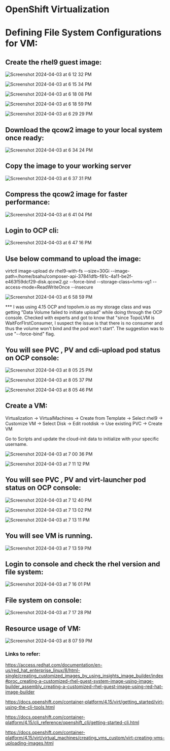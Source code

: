 # OpenShift Virtualization

# Defining File System Configurations for VM:

## Create the rhel9 guest image:

![Screenshot 2024-04-03 at 6 12 32 PM](https://github.com/BidGithub2022/OpenShiftVirtualization/assets/113651761/2ce13dc4-329a-4c89-9c59-a427b6365fb4)

![Screenshot 2024-04-03 at 6 15 34 PM](https://github.com/BidGithub2022/OpenShiftVirtualization/assets/113651761/c5c2a972-8064-4db7-8616-370904efb8b6)

![Screenshot 2024-04-03 at 6 18 08 PM](https://github.com/BidGithub2022/OpenShiftVirtualization/assets/113651761/9ef8cc72-cc22-4244-8e00-3d55818016f8)

![Screenshot 2024-04-03 at 6 18 59 PM](https://github.com/BidGithub2022/OpenShiftVirtualization/assets/113651761/cd225b1e-e8af-45f5-bc10-af7284fbc6f4)

![Screenshot 2024-04-03 at 6 29 29 PM](https://github.com/BidGithub2022/OpenShiftVirtualization/assets/113651761/b0bbafd7-b237-4f02-94ea-16e6487acddf)


## Download the qcow2 image to your local system once ready:

![Screenshot 2024-04-03 at 6 34 24 PM](https://github.com/BidGithub2022/OpenShiftVirtualization/assets/113651761/6444d663-18e9-46e0-8da3-a36562d3ce94)


## Copy the image to your working server

![Screenshot 2024-04-03 at 6 37 31 PM](https://github.com/BidGithub2022/OpenShiftVirtualization/assets/113651761/ae4d5505-9041-4819-aa75-53d6f65896c0)


## Compress the qcow2 image for faster performance:

![Screenshot 2024-04-03 at 6 41 04 PM](https://github.com/BidGithub2022/OpenShiftVirtualization/assets/113651761/f3f95472-498b-491e-8bfe-f17af5c2c884)


## Login to OCP cli:

![Screenshot 2024-04-03 at 6 47 16 PM](https://github.com/BidGithub2022/OpenShiftVirtualization/assets/113651761/4bd659c6-86ed-4833-9581-e63bb6a67a23)

## Use below command to upload the image:

virtctl image-upload dv rhel9-with-fs --size=30Gi --image-path=/home/bsahu/composer-api-37841dfb-f81c-4a11-be2f-e463f59dcf29-disk.qcow2.gz --force-bind --storage-class=lvms-vg1 --access-mode=ReadWriteOnce --insecure

![Screenshot 2024-04-03 at 6 58 59 PM](https://github.com/BidGithub2022/OpenShiftVirtualization/assets/113651761/faba85f3-6566-4db9-8a15-a1a53acdf04e)

*** I was using 4.15 OCP and topolvm.io as my storage class and was getting "Data Volume failed to initiate upload" while doing through the OCP console.
Checked with experts and got to know that "since TopoLVM is WaitForFIrstConsumer, I suspect the issue is that there is no consumer and thus the volume won't bind and the pod won't start". The suggestion was to use "--force-bind" flag.

## You will see PVC , PV and cdi-upload pod status on OCP console:

![Screenshot 2024-04-03 at 8 05 25 PM](https://github.com/BidGithub2022/OpenShiftVirtualization/assets/113651761/94fb13de-6fe1-4f48-b9db-ce3cdf8f9505)

![Screenshot 2024-04-03 at 8 05 37 PM](https://github.com/BidGithub2022/OpenShiftVirtualization/assets/113651761/0635429c-c599-4558-b902-f63c1c742f8c)

![Screenshot 2024-04-03 at 8 05 46 PM](https://github.com/BidGithub2022/OpenShiftVirtualization/assets/113651761/7f9eba62-dc04-4fbf-9ead-eab69951910d)

## Create a VM:

Virtualization -> VirtualMachines -> Create from Template -> Select rhel9 -> Customize VM -> Select Disk -> Edit rootdisk -> Use existing PVC -> Create VM

Go to Scripts and update the cloud-init data to initialize with your specific username.
 
![Screenshot 2024-04-03 at 7 00 36 PM](https://github.com/BidGithub2022/OpenShiftVirtualization/assets/113651761/c55f0650-ce6f-4991-ae30-9c8b4023ca03)

![Screenshot 2024-04-03 at 7 11 12 PM](https://github.com/BidGithub2022/OpenShiftVirtualization/assets/113651761/5d54199d-f633-4a90-b5c9-e470dc332aed)

## You will see PVC , PV and virt-launcher pod status on OCP console:

![Screenshot 2024-04-03 at 7 12 40 PM](https://github.com/BidGithub2022/OpenShiftVirtualization/assets/113651761/ada8da38-81b6-42ce-81be-a119c0d823d6)

![Screenshot 2024-04-03 at 7 13 02 PM](https://github.com/BidGithub2022/OpenShiftVirtualization/assets/113651761/b4370ab5-0074-4ffd-a098-0082d6a6598a)

![Screenshot 2024-04-03 at 7 13 11 PM](https://github.com/BidGithub2022/OpenShiftVirtualization/assets/113651761/d99cd1ab-f2e3-4b24-9513-60e30608a1b6)


## You will see VM is running.

![Screenshot 2024-04-03 at 7 13 59 PM](https://github.com/BidGithub2022/OpenShiftVirtualization/assets/113651761/1dc8851d-873e-46b0-9822-b94fd9570e7f)

## Login to console and check the rhel version and file system:

![Screenshot 2024-04-03 at 7 16 01 PM](https://github.com/BidGithub2022/OpenShiftVirtualization/assets/113651761/359fc28a-93a3-489b-89ab-cbf1e54a910d)

## File system on console:

![Screenshot 2024-04-03 at 7 17 28 PM](https://github.com/BidGithub2022/OpenShiftVirtualization/assets/113651761/848f6689-3e7e-4928-b7cb-a7322add821a)

## Resource usage of VM:

![Screenshot 2024-04-03 at 8 07 59 PM](https://github.com/BidGithub2022/OpenShiftVirtualization/assets/113651761/d8f92155-affd-48f2-b3a0-d059dce7f3d7)


### Links to refer:

https://access.redhat.com/documentation/en-us/red_hat_enterprise_linux/8/html-single/creating_customized_images_by_using_insights_image_builder/index#proc_creating-a-customized-rhel-guest-system-image-using-image-builder_assembly_creating-a-customized-rhel-guest-image-using-red-hat-image-builder

https://docs.openshift.com/container-platform/4.15/virt/getting_started/virt-using-the-cli-tools.html

https://docs.openshift.com/container-platform/4.15/cli_reference/openshift_cli/getting-started-cli.html

https://docs.openshift.com/container-platform/4.15/virt/virtual_machines/creating_vms_custom/virt-creating-vms-uploading-images.html




   
